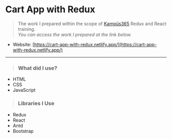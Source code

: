 # Cart App with Redux

> The work I prepared within the scope of [Kampüs365](https://www.kampus365.com/) Redux and React training. <br> _You can access the work I prepared at the link below._

-   Website: [https://cart-app-with-redux.netlify.app/](https://cart-app-with-redux.netlify.app/)

---

> ### What did I use?

-   HTML
-   CSS
-   JavaScript

> ### Libraries I Use

-   Redux
-   React
-   Antd
-   Bootstrap
